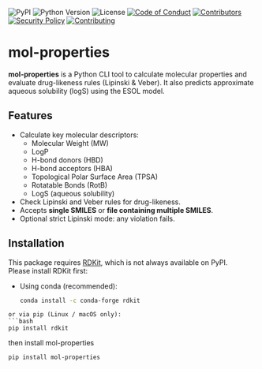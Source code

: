 ![PyPI](https://img.shields.io/pypi/v/mol-properties)
![Python Version](https://img.shields.io/pypi/pyversions/mol-properties)
![License](https://img.shields.io/pypi/l/mol-properties)
[![Code of Conduct](https://img.shields.io/badge/Code%20of%20Conduct-Contributor%20Covenant-4baaaa.svg)](CODE_OF_CONDUCT.md)
[![Contributors](https://img.shields.io/badge/Contributing-Yes-brightgreen.svg)](CONTRIBUTING.md)
[![Security Policy](https://img.shields.io/badge/Security-Policy-green)](https://github.com/<USERNAME>/<REPO>/security/policy)
[![Contributing](https://img.shields.io/badge/Contributing-guidelines-blue)](https://github.com/<USERNAME>/<REPO>/blob/main/CONTRIBUTING.md)


# mol-properties

**mol-properties** is a Python CLI tool to calculate molecular properties and evaluate drug-likeness rules (Lipinski & Veber). It also predicts approximate aqueous solubility (logS) using the ESOL model.

## Features

- Calculate key molecular descriptors:
  - Molecular Weight (MW)
  - LogP
  - H-bond donors (HBD)
  - H-bond acceptors (HBA)
  - Topological Polar Surface Area (TPSA)
  - Rotatable Bonds (RotB)
  - LogS (aqueous solubility)
- Check Lipinski and Veber rules for drug-likeness.
- Accepts **single SMILES** or **file containing multiple SMILES**.
- Optional strict Lipinski mode: any violation fails.



## Installation

This package requires [RDKit](https://www.rdkit.org/), which is not always available on PyPI.  
Please install RDKit first:

- Using conda (recommended):
  ```bash
  conda install -c conda-forge rdkit

``` 
or via pip (Linux / macOS only):
```bash
pip install rdkit
```

then install mol-properties
```bash
pip install mol-properties
